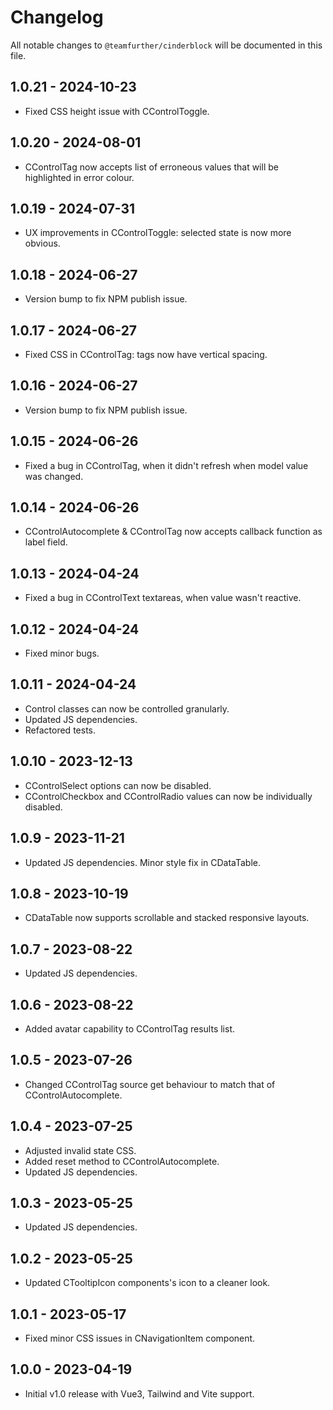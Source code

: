 # Changelog

All notable changes to `@teamfurther/cinderblock` will be documented in this file.

## 1.0.21 - 2024-10-23
- Fixed CSS height issue with CControlToggle.

## 1.0.20 - 2024-08-01
- CControlTag now accepts list of erroneous values that will be highlighted in error colour.

## 1.0.19 - 2024-07-31
- UX improvements in CControlToggle: selected state is now more obvious.

## 1.0.18 - 2024-06-27
- Version bump to fix NPM publish issue.

## 1.0.17 - 2024-06-27
- Fixed CSS in CControlTag: tags now have vertical spacing.

## 1.0.16 - 2024-06-27
- Version bump to fix NPM publish issue. 

## 1.0.15 - 2024-06-26
- Fixed a bug in CControlTag, when it didn't refresh when model value was changed. 

## 1.0.14 - 2024-06-26
- CControlAutocomplete & CControlTag now accepts callback function as label field.

## 1.0.13 - 2024-04-24
- Fixed a bug in CControlText textareas, when value wasn't reactive.

## 1.0.12 - 2024-04-24
- Fixed minor bugs.

## 1.0.11 - 2024-04-24
- Control classes can now be controlled granularly.
- Updated JS dependencies.
- Refactored tests.

## 1.0.10 - 2023-12-13
- CControlSelect options can now be disabled.
- CControlCheckbox and CControlRadio values can now be individually disabled.

## 1.0.9 - 2023-11-21
- Updated JS dependencies. Minor style fix in CDataTable.

## 1.0.8 - 2023-10-19
- CDataTable now supports scrollable and stacked responsive layouts.

## 1.0.7 - 2023-08-22
- Updated JS dependencies.

## 1.0.6 - 2023-08-22
- Added avatar capability to CControlTag results list.

## 1.0.5 - 2023-07-26
- Changed CControlTag source get behaviour to match that of CControlAutocomplete.

## 1.0.4 - 2023-07-25
- Adjusted invalid state CSS.
- Added reset method to CControlAutocomplete.
- Updated JS dependencies.

## 1.0.3 - 2023-05-25
- Updated JS dependencies.

## 1.0.2 - 2023-05-25
- Updated CTooltipIcon components's icon to a cleaner look.

## 1.0.1 - 2023-05-17
- Fixed minor CSS issues in CNavigationItem component.

## 1.0.0 - 2023-04-19
- Initial v1.0 release with Vue3, Tailwind and Vite support.
